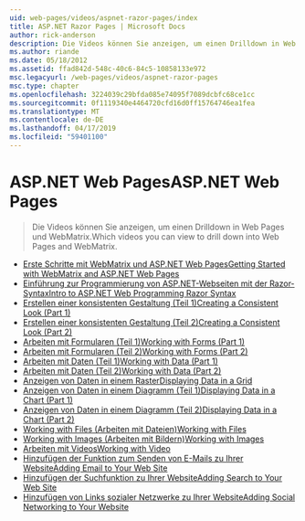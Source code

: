 ```yaml
---
uid: web-pages/videos/aspnet-razor-pages/index
title: ASP.NET Razor Pages | Microsoft Docs
author: rick-anderson
description: Die Videos können Sie anzeigen, um einen Drilldown in Web Pages und WebMatrix.
ms.author: riande
ms.date: 05/18/2012
ms.assetid: ffad842d-548c-40c6-84c5-10858133e972
msc.legacyurl: /web-pages/videos/aspnet-razor-pages
msc.type: chapter
ms.openlocfilehash: 3224039c29bfda085e74095f7089dcbfc68ce1cc
ms.sourcegitcommit: 0f1119340e4464720cfd16d0ff15764746ea1fea
ms.translationtype: MT
ms.contentlocale: de-DE
ms.lasthandoff: 04/17/2019
ms.locfileid: "59401100"
---
```

# <a name="aspnet-web-pages"></a><span data-ttu-id="a4eb4-103">ASP.NET Web Pages</span><span class="sxs-lookup"><span data-stu-id="a4eb4-103">ASP.NET Web Pages</span></span>

> <span data-ttu-id="a4eb4-104">Die Videos können Sie anzeigen, um einen Drilldown in Web Pages und WebMatrix.</span><span class="sxs-lookup"><span data-stu-id="a4eb4-104">Which videos you can view to drill down into Web Pages and WebMatrix.</span></span>


- [<span data-ttu-id="a4eb4-105">Erste Schritte mit WebMatrix und ASP.NET Web Pages</span><span class="sxs-lookup"><span data-stu-id="a4eb4-105">Getting Started with WebMatrix and ASP.NET Web Pages</span></span>](getting-started-with-webmatrix-and-aspnet-web-pages.md)
- [<span data-ttu-id="a4eb4-106">Einführung zur Programmierung von ASP.NET-Webseiten mit der Razor-Syntax</span><span class="sxs-lookup"><span data-stu-id="a4eb4-106">Intro to ASP.NET Web Programming Razor Syntax</span></span>](introduction-to-aspnet-web-programming-using-the-razor-syntax.md)
- [<span data-ttu-id="a4eb4-107">Erstellen einer konsistenten Gestaltung (Teil 1)</span><span class="sxs-lookup"><span data-stu-id="a4eb4-107">Creating a Consistent Look (Part 1)</span></span>](creating-a-consistent-look-part-1.md)
- [<span data-ttu-id="a4eb4-108">Erstellen einer konsistenten Gestaltung (Teil 2)</span><span class="sxs-lookup"><span data-stu-id="a4eb4-108">Creating a Consistent Look (Part 2)</span></span>](creating-a-consistent-look-part-2.md)
- [<span data-ttu-id="a4eb4-109">Arbeiten mit Formularen (Teil 1)</span><span class="sxs-lookup"><span data-stu-id="a4eb4-109">Working with Forms (Part 1)</span></span>](working-with-forms-part-1.md)
- [<span data-ttu-id="a4eb4-110">Arbeiten mit Formularen (Teil 2)</span><span class="sxs-lookup"><span data-stu-id="a4eb4-110">Working with Forms (Part 2)</span></span>](working-with-forms-part-2.md)
- [<span data-ttu-id="a4eb4-111">Arbeiten mit Daten (Teil 1)</span><span class="sxs-lookup"><span data-stu-id="a4eb4-111">Working with Data (Part 1)</span></span>](working-with-data-part-1.md)
- [<span data-ttu-id="a4eb4-112">Arbeiten mit Daten (Teil 2)</span><span class="sxs-lookup"><span data-stu-id="a4eb4-112">Working with Data (Part 2)</span></span>](working-with-data-part-2.md)
- [<span data-ttu-id="a4eb4-113">Anzeigen von Daten in einem Raster</span><span class="sxs-lookup"><span data-stu-id="a4eb4-113">Displaying Data in a Grid</span></span>](displaying-data-in-a-grid.md)
- [<span data-ttu-id="a4eb4-114">Anzeigen von Daten in einem Diagramm (Teil 1)</span><span class="sxs-lookup"><span data-stu-id="a4eb4-114">Displaying Data in a Chart (Part 1)</span></span>](displaying-data-in-a-chart-part-1.md)
- [<span data-ttu-id="a4eb4-115">Anzeigen von Daten in einem Diagramm (Teil 2)</span><span class="sxs-lookup"><span data-stu-id="a4eb4-115">Displaying Data in a Chart (Part 2)</span></span>](displaying-data-in-a-chart-part-2.md)
- [<span data-ttu-id="a4eb4-116">Working with Files (Arbeiten mit Dateien)</span><span class="sxs-lookup"><span data-stu-id="a4eb4-116">Working with Files</span></span>](working-with-files.md)
- [<span data-ttu-id="a4eb4-117">Working with Images (Arbeiten mit Bildern)</span><span class="sxs-lookup"><span data-stu-id="a4eb4-117">Working with Images</span></span>](working-with-images.md)
- [<span data-ttu-id="a4eb4-118">Arbeiten mit Videos</span><span class="sxs-lookup"><span data-stu-id="a4eb4-118">Working with Video</span></span>](working-with-video.md)
- [<span data-ttu-id="a4eb4-119">Hinzufügen der Funktion zum Senden von E-Mails zu Ihrer Website</span><span class="sxs-lookup"><span data-stu-id="a4eb4-119">Adding Email to Your Web Site</span></span>](adding-email-to-your-web-site.md)
- [<span data-ttu-id="a4eb4-120">Hinzufügen der Suchfunktion zu Ihrer Website</span><span class="sxs-lookup"><span data-stu-id="a4eb4-120">Adding Search to Your Web Site</span></span>](adding-search-to-your-web-site.md)
- [<span data-ttu-id="a4eb4-121">Hinzufügen von Links sozialer Netzwerke zu Ihrer Website</span><span class="sxs-lookup"><span data-stu-id="a4eb4-121">Adding Social Networking to Your Website</span></span>](adding-social-networking-to-your-website.md)
